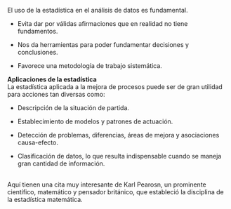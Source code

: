El uso de la estadística en el análisis de datos es fundamental.
* Evita dar por válidas afirmaciones que en realidad no tiene fundamentos.

* Nos da herramientas para poder fundamentar decisiones y conclusiones.

* Favorece una metodología de trabajo sistemática.

**Aplicaciones de la estadística**<br>
La estadística aplicada a la mejora de procesos puede ser de gran utilidad para acciones tan diversas como:

* Descripción de la situación de partida.

* Establecimiento de modelos y patrones de actuación.

* Detección de problemas, diferencias, áreas de mejora y asociaciones causa-efecto.

* Clasificación de datos, lo que resulta indispensable cuando se maneja gran cantidad de información.

<br>
Aquí tienen una cita muy interesante de Karl Pearosn, un prominente científico, matemático y pensador británico, que estableció la disciplina de la estadística matemática. 
<br>

<img src="https://www.facet.unt.edu.ar/facetinforma/wp-content/uploads/sites/9/2016/11/Karl-Pearson.jpg" alt="" width="auto" height="auto">
